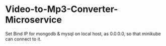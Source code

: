 # Video-to-Mp3-Converter-Microservice
Set Bind IP for mongodb & mysql on local host, as 0.0.0.0, so that minikube can connect to it.
